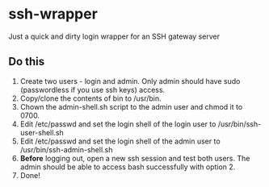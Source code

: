 # ssh-wrapper
Just a quick and dirty login wrapper for an SSH gateway server 

## Do this
1.	Create two users - login and admin. Only admin should have sudo (passwordless if you use ssh keys) access.
2.	Copy/clone the contents of bin to /usr/bin.
3.	Chown the admin-shell.sh script to the admin user and chmod it to 0700.
4.	Edit /etc/passwd and set the login shell of the login user to /usr/bin/ssh-user-shell.sh
5.	Edit /etc/passwd and set the login shell of the admin user to /usr/bin/ssh-admin-shell.sh
6. **Before** logging out, open a new ssh session and test both users. The admin should be able to access bash successfully with option 2.
7. Done!
